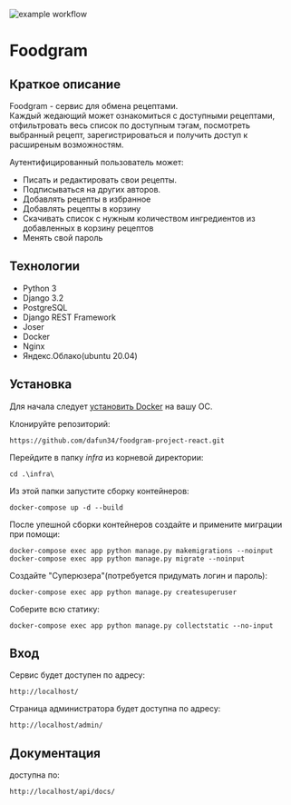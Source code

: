 ![example workflow](https://github.com/dafun34/foodgram-project-react/actions/workflows/main.yml/badge.svg)

# Foodgram
## Краткое описание
Foodgram - сервис для обмена рецептами.  
Каждый жедающий может ознакомиться с доступными рецептами, отфильтровать весь список по доступным тэгам, посмотреть выбранный рецепт, зарегистрироваться и получить доступ к расширеным возможностям.  

Аутентифицированный пользователь может:
*  Писать и редактировать свои рецепты.
*  Подписываться на других авторов.
* Добавлять рецепты в избранное 
* Добавлять рецепты в корзину
* Скачивать список с нужным количеством ингредиентов из добавленных в корзину рецептов
* Менять свой пароль  

## Технологии
* Python 3
* Django 3.2
* PostgreSQL
* Django REST Framework
* Joser
* Docker
* Nginx
* Яндекс.Облако(ubuntu 20.04)

## Установка

Для начала следует [установить Docker](https://docs.docker.com/engine/install/) на вашу ОС.  

Клонируйте репозиторий: 
    
    https://github.com/dafun34/foodgram-project-react.git
Перейдите в папку *infra* из корневой директории:  
    
    cd .\infra\

Из этой папки запустите сборку контейнеров:  

    docker-compose up -d --build
    
После упешной сборки контейнеров создайте и примените миграции при помощи:  
    
    docker-compose exec app python manage.py makemigrations --noinput
    docker-compose exec app python manage.py migrate --noinput

Создайте "Суперюзера"(потребуется придумать логин и пароль):  

    docker-compose exec app python manage.py createsuperuser

Соберите всю статику:  

    docker-compose exec app python manage.py collectstatic --no-input
## Вход
Сервис будет доступен по адресу:

    http://localhost/

Страница администратора будет доступна по адресу:

    http://localhost/admin/

## Документация
доступна по:

    http://localhost/api/docs/
